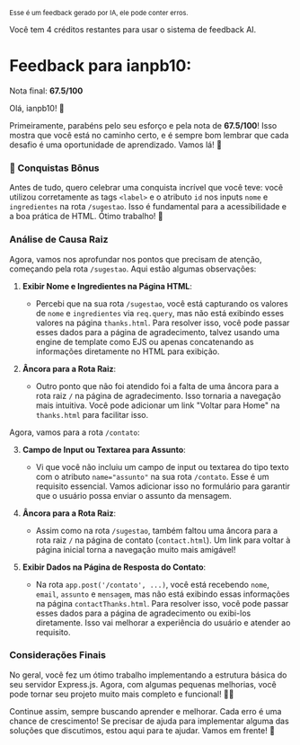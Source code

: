 <sup>Esse é um feedback gerado por IA, ele pode conter erros.</sup>

Você tem 4 créditos restantes para usar o sistema de feedback AI.

# Feedback para ianpb10:

Nota final: **67.5/100**

Olá, ianpb10! 🌟

Primeiramente, parabéns pelo seu esforço e pela nota de **67.5/100**! Isso mostra que você está no caminho certo, e é sempre bom lembrar que cada desafio é uma oportunidade de aprendizado. Vamos lá! 🚀

### 🎉 Conquistas Bônus

Antes de tudo, quero celebrar uma conquista incrível que você teve: você utilizou corretamente as tags `<label>` e o atributo `id` nos inputs `nome` e `ingredientes` na rota `/sugestao`. Isso é fundamental para a acessibilidade e a boa prática de HTML. Ótimo trabalho! 👏

### Análise de Causa Raiz

Agora, vamos nos aprofundar nos pontos que precisam de atenção, começando pela rota `/sugestao`. Aqui estão algumas observações:

1. **Exibir Nome e Ingredientes na Página HTML**: 
   - Percebi que na sua rota `/sugestao`, você está capturando os valores de `nome` e `ingredientes` via `req.query`, mas não está exibindo esses valores na página `thanks.html`. Para resolver isso, você pode passar esses dados para a página de agradecimento, talvez usando uma engine de template como EJS ou apenas concatenando as informações diretamente no HTML para exibição.

2. **Âncora para a Rota Raiz**:
   - Outro ponto que não foi atendido foi a falta de uma âncora para a rota raiz `/` na página de agradecimento. Isso tornaria a navegação mais intuitiva. Você pode adicionar um link "Voltar para Home" na `thanks.html` para facilitar isso.

Agora, vamos para a rota `/contato`:

3. **Campo de Input ou Textarea para Assunto**:
   - Vi que você não incluiu um campo de input ou textarea do tipo texto com o atributo `name="assunto"` na sua rota `/contato`. Esse é um requisito essencial. Vamos adicionar isso no formulário para garantir que o usuário possa enviar o assunto da mensagem.

4. **Âncora para a Rota Raiz**:
   - Assim como na rota `/sugestao`, também faltou uma âncora para a rota raiz `/` na página de contato (`contact.html`). Um link para voltar à página inicial torna a navegação muito mais amigável!

5. **Exibir Dados na Página de Resposta do Contato**:
   - Na rota `app.post('/contato', ...)`, você está recebendo `nome`, `email`, `assunto` e `mensagem`, mas não está exibindo essas informações na página `contactThanks.html`. Para resolver isso, você pode passar esses dados para a página de agradecimento ou exibi-los diretamente. Isso vai melhorar a experiência do usuário e atender ao requisito.

### Considerações Finais

No geral, você fez um ótimo trabalho implementando a estrutura básica do seu servidor Express.js. Agora, com algumas pequenas melhorias, você pode tornar seu projeto muito mais completo e funcional! 💪✨

Continue assim, sempre buscando aprender e melhorar. Cada erro é uma chance de crescimento! Se precisar de ajuda para implementar alguma das soluções que discutimos, estou aqui para te ajudar. Vamos em frente! 🚀
